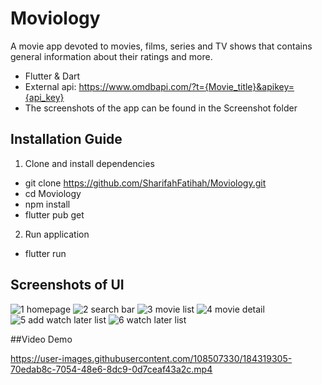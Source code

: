# Moviology

A movie app devoted to movies, films, series and TV shows that contains general information about their ratings and more.

- Flutter & Dart
- External api: https://www.omdbapi.com/?t={Movie_title}&apikey={api_key}
- The screenshots of the app can be found in the Screenshot folder

## Installation Guide

1. Clone and install dependencies

- git clone https://github.com/SharifahFatihah/Moviology.git
- cd Moviology
- npm install
- flutter pub get
  
2. Run application

- flutter run

## Screenshots of UI

![1  homepage](https://user-images.githubusercontent.com/108507330/184276742-4fc2ffdd-6c58-483e-8ffb-e13db46196f5.png)
![2  search bar](https://user-images.githubusercontent.com/108507330/184276748-4fb347dc-426d-49f7-b536-6fed6052273c.png)
![3  movie list](https://user-images.githubusercontent.com/108507330/184276755-2bd1f28c-eca7-4e25-8dfe-c4df388c0cd9.png)
![4  movie detail](https://user-images.githubusercontent.com/108507330/184276759-9f238b4c-8eee-4e15-9ca5-6f18b55f3c04.png)
![5  add watch later list](https://user-images.githubusercontent.com/108507330/184276764-5f00d39f-a546-44e0-ac58-f238d3cda7c4.png)
![6  watch later list](https://user-images.githubusercontent.com/108507330/184276768-5aff7933-6ae1-4f55-aafa-8d96b4cd4e97.png)

##Video Demo

https://user-images.githubusercontent.com/108507330/184319305-70edab8c-7054-48e6-8dc9-0d7ceaf43a2c.mp4
